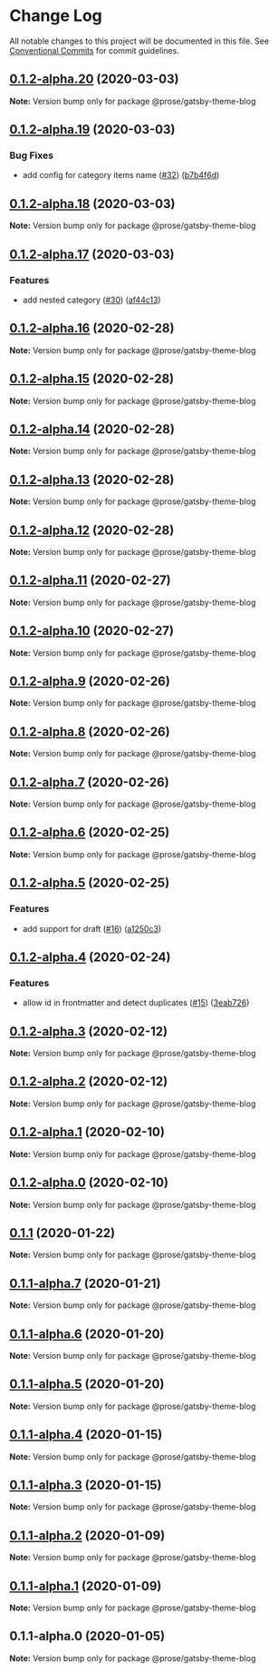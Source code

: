 # Change Log

All notable changes to this project will be documented in this file.
See [Conventional Commits](https://conventionalcommits.org) for commit guidelines.

## [0.1.2-alpha.20](https://github.com/prosejs/prose/compare/@prose/gatsby-theme-blog@0.1.2-alpha.19...@prose/gatsby-theme-blog@0.1.2-alpha.20) (2020-03-03)

**Note:** Version bump only for package @prose/gatsby-theme-blog





## [0.1.2-alpha.19](https://github.com/prosejs/prose/compare/@prose/gatsby-theme-blog@0.1.2-alpha.18...@prose/gatsby-theme-blog@0.1.2-alpha.19) (2020-03-03)


### Bug Fixes

* add config for category items name ([#32](https://github.com/prosejs/prose/issues/32)) ([b7b4f6d](https://github.com/prosejs/prose/commit/b7b4f6d573e91485dee7f1ff67ce2e4737b0bf39))





## [0.1.2-alpha.18](https://github.com/prosejs/prose/compare/@prose/gatsby-theme-blog@0.1.2-alpha.17...@prose/gatsby-theme-blog@0.1.2-alpha.18) (2020-03-03)

**Note:** Version bump only for package @prose/gatsby-theme-blog





## [0.1.2-alpha.17](https://github.com/prosejs/prose/compare/@prose/gatsby-theme-blog@0.1.2-alpha.16...@prose/gatsby-theme-blog@0.1.2-alpha.17) (2020-03-03)


### Features

* add nested category ([#30](https://github.com/prosejs/prose/issues/30)) ([af44c13](https://github.com/prosejs/prose/commit/af44c1379f26f191eeacc210578cb7a59effc1d0))





## [0.1.2-alpha.16](https://github.com/prosejs/prose/compare/@prose/gatsby-theme-blog@0.1.2-alpha.15...@prose/gatsby-theme-blog@0.1.2-alpha.16) (2020-02-28)

**Note:** Version bump only for package @prose/gatsby-theme-blog





## [0.1.2-alpha.15](https://github.com/prosejs/prose/compare/@prose/gatsby-theme-blog@0.1.2-alpha.14...@prose/gatsby-theme-blog@0.1.2-alpha.15) (2020-02-28)

**Note:** Version bump only for package @prose/gatsby-theme-blog





## [0.1.2-alpha.14](https://github.com/prosejs/prose/compare/@prose/gatsby-theme-blog@0.1.2-alpha.13...@prose/gatsby-theme-blog@0.1.2-alpha.14) (2020-02-28)

**Note:** Version bump only for package @prose/gatsby-theme-blog





## [0.1.2-alpha.13](https://github.com/prosejs/prose/compare/@prose/gatsby-theme-blog@0.1.2-alpha.12...@prose/gatsby-theme-blog@0.1.2-alpha.13) (2020-02-28)

**Note:** Version bump only for package @prose/gatsby-theme-blog





## [0.1.2-alpha.12](https://github.com/prosejs/prose/compare/@prose/gatsby-theme-blog@0.1.2-alpha.11...@prose/gatsby-theme-blog@0.1.2-alpha.12) (2020-02-28)

**Note:** Version bump only for package @prose/gatsby-theme-blog





## [0.1.2-alpha.11](https://github.com/prosejs/prose/compare/@prose/gatsby-theme-blog@0.1.2-alpha.10...@prose/gatsby-theme-blog@0.1.2-alpha.11) (2020-02-27)

**Note:** Version bump only for package @prose/gatsby-theme-blog





## [0.1.2-alpha.10](https://github.com/prosejs/prose/compare/@prose/gatsby-theme-blog@0.1.2-alpha.9...@prose/gatsby-theme-blog@0.1.2-alpha.10) (2020-02-27)

**Note:** Version bump only for package @prose/gatsby-theme-blog





## [0.1.2-alpha.9](https://github.com/prosejs/prose/compare/@prose/gatsby-theme-blog@0.1.2-alpha.8...@prose/gatsby-theme-blog@0.1.2-alpha.9) (2020-02-26)

**Note:** Version bump only for package @prose/gatsby-theme-blog





## [0.1.2-alpha.8](https://github.com/prosejs/prose/compare/@prose/gatsby-theme-blog@0.1.2-alpha.7...@prose/gatsby-theme-blog@0.1.2-alpha.8) (2020-02-26)

**Note:** Version bump only for package @prose/gatsby-theme-blog





## [0.1.2-alpha.7](https://github.com/prosejs/prose/compare/@prose/gatsby-theme-blog@0.1.2-alpha.6...@prose/gatsby-theme-blog@0.1.2-alpha.7) (2020-02-26)

**Note:** Version bump only for package @prose/gatsby-theme-blog





## [0.1.2-alpha.6](https://github.com/prosejs/prose/compare/@prose/gatsby-theme-blog@0.1.2-alpha.5...@prose/gatsby-theme-blog@0.1.2-alpha.6) (2020-02-25)

**Note:** Version bump only for package @prose/gatsby-theme-blog





## [0.1.2-alpha.5](https://github.com/prosejs/prose/compare/@prose/gatsby-theme-blog@0.1.2-alpha.4...@prose/gatsby-theme-blog@0.1.2-alpha.5) (2020-02-25)


### Features

* add support for draft ([#16](https://github.com/prosejs/prose/issues/16)) ([a1250c3](https://github.com/prosejs/prose/commit/a1250c3b504c8e30993089b9e46055fa6ac3ea25))





## [0.1.2-alpha.4](https://github.com/prosejs/prose/compare/@prose/gatsby-theme-blog@0.1.2-alpha.3...@prose/gatsby-theme-blog@0.1.2-alpha.4) (2020-02-24)


### Features

* allow id in frontmatter and detect duplicates ([#15](https://github.com/prosejs/prose/issues/15)) ([3eab726](https://github.com/prosejs/prose/commit/3eab7269826a52beed51a720c1d8e77ecefd9f14))





## [0.1.2-alpha.3](https://github.com/prosejs/prose/compare/@prose/gatsby-theme-blog@0.1.2-alpha.2...@prose/gatsby-theme-blog@0.1.2-alpha.3) (2020-02-12)

**Note:** Version bump only for package @prose/gatsby-theme-blog





## [0.1.2-alpha.2](https://github.com/prosejs/prose/compare/@prose/gatsby-theme-blog@0.1.2-alpha.1...@prose/gatsby-theme-blog@0.1.2-alpha.2) (2020-02-12)

**Note:** Version bump only for package @prose/gatsby-theme-blog





## [0.1.2-alpha.1](https://github.com/prosejs/prose/compare/@prose/gatsby-theme-blog@0.1.2-alpha.0...@prose/gatsby-theme-blog@0.1.2-alpha.1) (2020-02-10)

**Note:** Version bump only for package @prose/gatsby-theme-blog





## [0.1.2-alpha.0](https://github.com/prosejs/prose/compare/@prose/gatsby-theme-blog@0.1.1...@prose/gatsby-theme-blog@0.1.2-alpha.0) (2020-02-10)

**Note:** Version bump only for package @prose/gatsby-theme-blog





## [0.1.1](https://github.com/prosejs/prose/compare/@prose/gatsby-theme-blog@0.1.1-alpha.7...@prose/gatsby-theme-blog@0.1.1) (2020-01-22)

**Note:** Version bump only for package @prose/gatsby-theme-blog





## [0.1.1-alpha.7](https://github.com/prosejs/prose/compare/@prose/gatsby-theme-blog@0.1.1-alpha.6...@prose/gatsby-theme-blog@0.1.1-alpha.7) (2020-01-21)

**Note:** Version bump only for package @prose/gatsby-theme-blog





## [0.1.1-alpha.6](https://github.com/prosejs/prose/compare/@prose/gatsby-theme-blog@0.1.1-alpha.5...@prose/gatsby-theme-blog@0.1.1-alpha.6) (2020-01-20)

**Note:** Version bump only for package @prose/gatsby-theme-blog





## [0.1.1-alpha.5](https://github.com/prosejs/prose/compare/@prose/gatsby-theme-blog@0.1.1-alpha.4...@prose/gatsby-theme-blog@0.1.1-alpha.5) (2020-01-20)

**Note:** Version bump only for package @prose/gatsby-theme-blog





## [0.1.1-alpha.4](https://github.com/prosejs/prose/compare/@prose/gatsby-theme-blog@0.1.1-alpha.3...@prose/gatsby-theme-blog@0.1.1-alpha.4) (2020-01-15)

**Note:** Version bump only for package @prose/gatsby-theme-blog





## [0.1.1-alpha.3](https://github.com/prosejs/prose/compare/@prose/gatsby-theme-blog@0.1.1-alpha.2...@prose/gatsby-theme-blog@0.1.1-alpha.3) (2020-01-15)

**Note:** Version bump only for package @prose/gatsby-theme-blog





## [0.1.1-alpha.2](https://github.com/prosejs/prose/compare/@prose/gatsby-theme-blog@0.1.1-alpha.1...@prose/gatsby-theme-blog@0.1.1-alpha.2) (2020-01-09)

**Note:** Version bump only for package @prose/gatsby-theme-blog





## [0.1.1-alpha.1](https://github.com/prosejs/prose/compare/@prose/gatsby-theme-blog@0.1.1-alpha.0...@prose/gatsby-theme-blog@0.1.1-alpha.1) (2020-01-09)

**Note:** Version bump only for package @prose/gatsby-theme-blog





## 0.1.1-alpha.0 (2020-01-05)

**Note:** Version bump only for package @prose/gatsby-theme-blog
